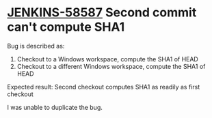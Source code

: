# [JENKINS-58587](https://issues.jenkins-ci.org/browse/JENKINS-58587) Second commit can't compute SHA1

Bug is described as:

1. Checkout to a Windows workspace, compute the SHA1 of HEAD
2. Checkout to a different Windows workspace, compute the SHA1 of HEAD

Expected result: Second checkout computes SHA1 as readily as first checkout

I was unable to duplicate the bug.
